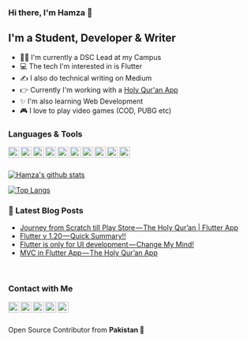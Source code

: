 ### Hi there, I'm  Hamza 👋

## I'm a Student, Developer & Writer
- 🙋‍♂️ I'm currently a DSC Lead at my Campus
- 💻 The tech I'm interested in is Flutter
- ✍ I also do technical writing on Medium
- 👉 Currently I'm working with a [Holy Qur'an App][quran]
- ✨ I'm also learning Web Development
- 🎮 I love to play video games (COD, PUBG etc)


### Languages & Tools

<img align="left" alt="m-hamzashakeel | Flutter" width=22px src="https://cdn.jsdelivr.net/npm/simple-icons@v3/icons/flutter.svg">
<img align="left" alt="m-hamzashakeel | Dart" width=22px src="https://cdn.jsdelivr.net/npm/simple-icons@v3/icons/dart.svg">
<img align="left" alt="m-hamzashakeel | Firebase" width=22px src="https://cdn.jsdelivr.net/npm/simple-icons@v3/icons/firebase.svg">
<img align="left" alt="m-hamzashakeel | VS Code" width=22px src="https://cdn.jsdelivr.net/npm/simple-icons@v3/icons/visualstudio.svg">
<img align="left" alt="m-hamzashakeel | Android Studio" width=22px src="https://cdn.jsdelivr.net/npm/simple-icons@v3/icons/androidstudio.svg">
<img align="left" alt="m-hamzashakeel | HTML5" width=22px src="https://cdn.jsdelivr.net/npm/simple-icons@v3/icons/html5.svg">
<img align="left" alt="m-hamzashakeel | CSS" width=22px src="https://cdn.jsdelivr.net/npm/simple-icons@v3/icons/css3.svg">
<img align="left" alt="m-hamzashakeel | Boostrap" width=22px src="https://cdn.jsdelivr.net/npm/simple-icons@v3/icons/bootstrap.svg">
<img align="left" alt="m-hamzashakeel | Adobe XD" width=22px src="https://cdn.jsdelivr.net/npm/simple-icons@v3/icons/adobexd.svg">
<img align="left" alt="m-hamzashakeel | Adobe XD" width=22px src="https://cdn.jsdelivr.net/npm/simple-icons@v3/icons/adobepremierepro.svg">


<br>
<br>

[![Hamza's github stats](https://github-readme-stats.vercel.app/api?username=m-hamzashakeel)](https://github.com/m-hamzashakeel/github-readme-stats)

[![Top Langs](https://github-readme-stats.vercel.app/api/top-langs/?username=m-hamzashakeel)](https://github.com/m-hamzashakeel/github-readme-stats)

### 📙 Latest Blog Posts
<!-- BLOG-POST-LIST:START -->
- [Journey from Scratch till Play Store — The Holy Qur’an | Flutter App](https://itnext.io/journey-from-scratch-till-play-store-the-holy-quran-flutter-app-407a5370448a?source=rss-198dec8dcf4a------2)
- [Flutter v 1.20 — Quick Summary!!](https://itnext.io/flutter-v-1-20-quick-summary-ca14e6da9418?source=rss-198dec8dcf4a------2)
- [Flutter is only for UI development — Change My Mind!](https://itnext.io/flutter-is-only-for-ui-development-change-my-mind-f8ced7a6b57e?source=rss-198dec8dcf4a------2)
- [MVC in Flutter App — The Holy Qur’an App](https://itnext.io/mvc-in-flutter-app-the-holy-quran-app-c0fd8ae31d67?source=rss-198dec8dcf4a------2)
<!-- BLOG-POST-LIST:END -->

<br>

### Contact with Me

[<img align="left" alt="m-hamzashakeel | Facebook" width=22px src="https://cdn.jsdelivr.net/npm/simple-icons@v3/icons/facebook.svg">][facebook]
[<img align="left" alt="m-hamzashakeel | Twitter" width=22px src="https://cdn.jsdelivr.net/npm/simple-icons@v3/icons/twitter.svg">][twitter]
[<img align="left" alt="m-hamzashakeel | LinkedIn" width=22px src="https://cdn.jsdelivr.net/npm/simple-icons@v3/icons/linkedin.svg">][linkedin]
[<img align="left" alt="m-hamzashakeel | Medium" width=22px src="https://cdn.jsdelivr.net/npm/simple-icons@v3/icons/medium.svg">][medium]
[<img align="left" alt="m-hamzashakeel | Instagram" width=22px src="https://cdn.jsdelivr.net/npm/simple-icons@v3/icons/instagram.svg">][instagram]

<br>
<br>    


Open Source Contributor from <b>Pakistan<b> 💚

[quran]: https://github.com/m-hamzashakeel/The_Holy_Quran_App
[twitter]: https://www.twitter.com/m_hamzashakeel/
[linkedin]: https://www.linkedin.com/in/m-hamzashakeel/
[instagram]: https://www.instagram.com/m_hamzashakeel/
[medium]: https://medium.com/@hamza.6.shakeel
[facebook]: https://www.facebook.com/hamza.maddog
